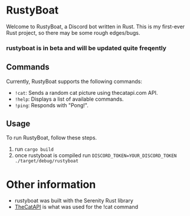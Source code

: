# RustyBoat

Welcome to RustyBoat, a Discord bot written in Rust. This is my first-ever Rust project, so there may be some rough edges/bugs.  
### rustyboat is in beta and will be updated quite freqently

## Commands

Currently, RustyBoat supports the following commands:  

- `!cat`: Sends a random cat picture using thecatapi.com API.  
- `!help`: Displays a list of available commands.  
- `!ping`: Responds with "Pong!".  

## Usage

To run RustyBoat, follow these steps.  
1. run `cargo build`
2. once rustyboat is compiled run `DISCORD_TOKEN=YOUR_DISCORD_TOKEN ./target/debug/rustyboat`

# Other information
* rustyboat was built with the Serenity Rust library
* [TheCatAPI](https://thecatapi.com/) is what was used for the !cat command
